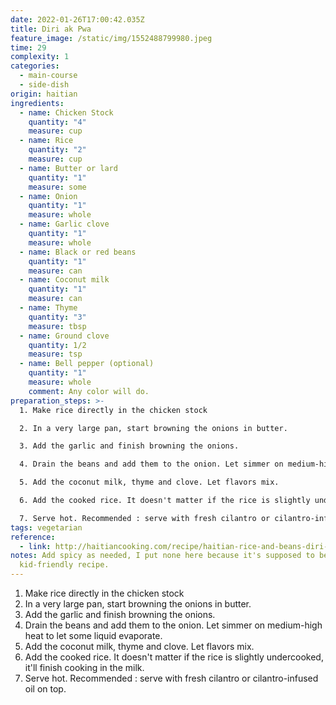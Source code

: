 ```yaml
---
date: 2022-01-26T17:00:42.035Z
title: Diri ak Pwa
feature_image: /static/img/1552488799980.jpeg
time: 29
complexity: 1
categories:
  - main-course
  - side-dish
origin: haitian
ingredients:
  - name: Chicken Stock
    quantity: "4"
    measure: cup
  - name: Rice
    quantity: "2"
    measure: cup
  - name: Butter or lard
    quantity: "1"
    measure: some
  - name: Onion
    quantity: "1"
    measure: whole
  - name: Garlic clove
    quantity: "1"
    measure: whole
  - name: Black or red beans
    quantity: "1"
    measure: can
  - name: Coconut milk
    quantity: "1"
    measure: can
  - name: Thyme
    quantity: "3"
    measure: tbsp
  - name: Ground clove
    quantity: 1/2
    measure: tsp
  - name: Bell pepper (optional)
    quantity: "1"
    measure: whole
    comment: Any color will do.
preparation_steps: >-
  1. Make rice directly in the chicken stock

  2. In a very large pan, start browning the onions in butter.

  3. Add the garlic and finish browning the onions.

  4. Drain the beans and add them to the onion. Let simmer on medium-high heat to let some liquid evaporate.

  5. Add the coconut milk, thyme and clove. Let flavors mix.

  6. Add the cooked rice. It doesn't matter if the rice is slightly undercooked, it'll finish cooking in the milk.

  7. Serve hot. Recommended : serve with fresh cilantro or cilantro-infused oil on top.
tags: vegetarian
reference:
  - link: http://haitiancooking.com/recipe/haitian-rice-and-beans-diri-ak-pwa/
notes: Add spicy as needed, I put none here because it's supposed to be a
  kid-friendly recipe.
---
```

1. Make rice directly in the chicken stock
2. In a very large pan, start browning the onions in butter.
3. Add the garlic and finish browning the onions.
4. Drain the beans and add them to the onion. Let simmer on medium-high heat to let some liquid evaporate.
5. Add the coconut milk, thyme and clove. Let flavors mix.
6. Add the cooked rice. It doesn't matter if the rice is slightly undercooked, it'll finish cooking in the milk.
7. Serve hot. Recommended : serve with fresh cilantro or cilantro-infused oil on top.